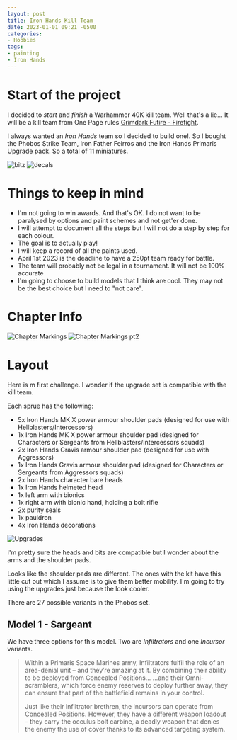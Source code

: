 ```yaml
---
layout: post
title: Iron Hands Kill Team
date: 2023-01-01 09:21 -0500
categories:
- Hobbies
tags:
- painting
- Iron Hands
---
```


# Start of the project

I decided to *start* and *finish* a Warhammer 40K kill team. Well that's a lie... It will be a kill team from One Page rules [Grimdark Futire - Firefight](https://onepagerules.com/portfolio/grimdark-future-firefight/).

I always wanted an *Iron Hands* team so I decided to build one!. So I bought the Phobos Strike Team, Iron Father Feirros and the Iron Hands Primaris Upgrade pack. So a total of 11 miniatures.

![bitz](https://i.imgur.com/rLKezIG.jpg)
![decals](https://www.games-workshop.com/resources/catalog/product/920x950/99070101042_IHPrimarisUpgrades03.jpg)


# Things to keep in mind

* I'm not going to win awards. And that's OK. I do not want to be paralysed by options and paint schemes and not get'er done.
* I will attempt to document all the steps but I will not do a step by step for each colour. 
* The goal is to actually play!
* I will keep a record of all the paints used.
* April 1st 2023 is the deadline to have a 250pt team ready for battle. 
* The team will probably not be legal in a tournament. It will not be 100% accurate
* I'm going to choose to build models that I think are cool. They may not be the best choice but I need to "not care".

# Chapter Info

![Chapter Markings](https://i.imgur.com/YzXCcQJ.png)
![Chapter Markings pt2](https://i.imgur.com/Ly4jmlb.jpg)


# Layout

Here is m first challenge. I wonder if the upgrade set is compatible with the kill team.

Each sprue has the following:

- 5x Iron Hands MK X power armour shoulder pads (designed for use with Hellblasters/Intercessors)
- 1x Iron Hands MK X power armour shoulder pad (designed for Characters or Sergeants from Hellblasters/Intercessors squads)
- 2x Iron Hands Gravis armour shoulder pad (designed for use with Aggressors)
- 1x Iron Hands Gravis armour shoulder pad (designed for Characters or Sergeants from Aggressors squads)
- 2x Iron Hands character bare heads
- 1x Iron Hands helmeted head
- 1x left arm with bionics
- 1x right arm with bionic hand, holding a bolt rifle
- 2x purity seals
- 1x pauldron
- 4x Iron Hands decorations

![Upgrades](https://www.games-workshop.com/resources/catalog/product/920x950/99070101042_IHPrimarisUpgrades01.jpg
)

I'm pretty sure the heads and bits are compatible but I wonder about the arms and the shoulder pads.

Looks like the shoulder pads are different. The ones with the kit have this little cut out which I assume is to give them better mobility. I'm going to try using the upgrades just because the look cooler.

There are 27 possible variants in the Phobos set. 

## Model 1 - Sargeant

We have three options for this model. Two are *Infiltrators* and one *Incursor* variants. 

>Within a Primaris Space Marines army, Infiltrators fulfil the role of an area-denial unit – and they’re amazing at it. By combining their ability to be deployed from Concealed Positions…
…and their Omni-scramblers, which force enemy reserves to deploy further away, they can ensure that part of the battlefield remains in your control.
>
>Just like their Infiltrator brethren, the Incursors can operate from Concealed Positions. However, they have a different weapon loadout – they carry the occulus bolt carbine, a deadly weapon that denies the enemy the use of cover thanks to its advanced targeting system.

